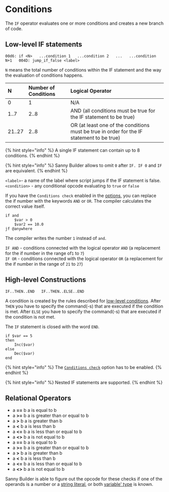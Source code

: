 # Conditions

The `IF` operator evaluates one or more conditions and creates a new branch of code.

## Low-level IF statements

`00d6: if <N>  
...condition 1  
...condition 2  
...  
...condition N+1  
004D: jump_if_false <label>`

`N` means the total number of conditions within the IF statement and the way the evaluation of conditions happens. 

| N | Number of Conditions | Logical Operator |
| :--- | :--- | :--- |
| 0 | 1 | N/A |
| 1..7 | 2..8 | AND \(all conditions must be true for the IF statement to be true\) |
| 21..27 | 2..8 | OR \(at least one of the conditions must be true in order for the IF statement to be true\) |

{% hint style="info" %}
A single IF statement can contain up to 8 conditions. 
{% endhint %}

{% hint style="info" %}
Sanny Builder allows to omit  `0` after `IF. IF 0` and  `IF` are equivalent.
{% endhint %}

`<label>`- a name of the label where script jumps if the IF statement is false.  
`<condition>` - any conditional opcode evaluating to `true` or `false` 

If you have the  `Conditions check` enabled in the [options](../editor/options/general.md#check-conditions), you can replace the if number with the keywords `AND` or `OR`. The compiler calculates the correct value itself.

```text
if and 
    $var > 0
    $var2 == 10.0
jf @anywhere
```

The compiler writes the number `1` instead of `and`.

`IF AND` - conditions connected with the logical operator `AND` \(a replacement for the if number in the range of`1` to `7`\)  
`IF OR` - conditions connected with the logical operator `OR` \(a replacement for the if number in the range of `21` to `27`\)

## High-level Constructions

`IF..THEN..END  
IF..THEN..ELSE..END`

A condition is created by the rules described for [low-level conditions](conditions.md#low-level-if-statements). After `THEN` you have to specify the command\(-s\) that are executed if the condition is met. After `ELSE` you have to specify the command\(-s\) that are executed if the condition is not met.

The `IF` statement is closed with the word `END`.

```text
if $var == 5
then
    Inc($var)
else
    Dec($var)
end
```

{% hint style="info" %}
The  [`Conditions check`](../editor/options/general.md#check-conditions) option  has to be enabled.
{% endhint %}

{% hint style="info" %}
Nested IF statements are supported.
{% endhint %}

## Relational Operators

* a **==** b a is equal to b 
* a **&gt;=** b a is greater than or equal to b 
* a **&gt;** b a is greater than b 
* a **&lt;** b a is less than b 
* a **&lt;=** b a is less than or equal to b 
* a **&lt;&gt;** b a is not equal to b 
* a **==** b a is equal to b 
* a **&gt;=** b a is greater than or equal to b 
* a **&gt;** b a is greater than b 
* a **&lt;** b a is less than b 
* a **&lt;=** b a is less than or equal to b 
* a **&lt;&gt;** b a is not equal to b

Sanny Builder is able to figure out the opcode for these checks if one of the operands is a number or a [string literal](data-types.md#string-literals), or both [variable' type](variables.md#var-end-construct) is known.

